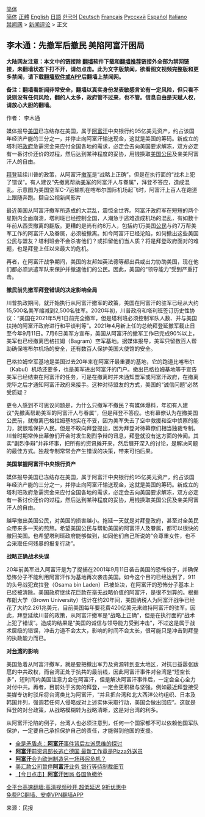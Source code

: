  <!-- 面包屑导航 --> <div class="breadcrumb"><!-- GTranslate: https://gtranslate.io/ -->  <div class="switcher notranslate">  <div class="selected">  <a href="#" onclick="return false;"> 简体</a>  </div>  <div class="option">  <a href="https://www.bannedbook.org" onclick="doGTranslate('zh-CN|zh-CN');jQuery('div.switcher div.selected a').html(jQuery(this).html());return false;" title="简体中文" class="nturl selected"> 简体</a>  <a href="https://www.bannedbook.org/zh-tw/" onclick="doGTranslate('zh-CN|zh-TW');jQuery('div.switcher div.selected a').html(jQuery(this).html());return false;" title="繁體中文" class="nturl"> 正體</a>  <a href="https://www.bannedbook.org/en/" onclick="doGTranslate('zh-CN|en');jQuery('div.switcher div.selected a').html(jQuery(this).html());return false;" title="English" class="nturl"> English</a>  <a href="https://www.bannedbook.org/ja/" onclick="doGTranslate('zh-CN|ja');jQuery('div.switcher div.selected a').html(jQuery(this).html());return false;" title="日本語" class="nturl"> 日語</a>  <a href="https://www.bannedbook.org/ko/" onclick="doGTranslate('zh-CN|ko');jQuery('div.switcher div.selected a').html(jQuery(this).html());return false;" title="한국어" class="nturl"> 한국어</a>  <a href="https://www.bannedbook.org/de/" onclick="doGTranslate('zh-CN|de');jQuery('div.switcher div.selected a').html(jQuery(this).html());return false;" title="Deutsch" class="nturl"> Deutsch</a>  <a href="https://www.bannedbook.org/fr/" onclick="doGTranslate('zh-CN|fr');jQuery('div.switcher div.selected a').html(jQuery(this).html());return false;" title="Français" class="nturl"> Français</a>  <a href="https://www.bannedbook.org/ru/" onclick="doGTranslate('zh-CN|ru');jQuery('div.switcher div.selected a').html(jQuery(this).html());return false;" title="Русский" class="nturl"> Русский</a>  <a href="https://www.bannedbook.org/es/" onclick="doGTranslate('zh-CN|es');jQuery('div.switcher div.selected a').html(jQuery(this).html());return false;" title="Español" class="nturl"> Español</a>  <a href="https://www.bannedbook.org/it/" onclick="doGTranslate('zh-CN|it');jQuery('div.switcher div.selected a').html(jQuery(this).html());return false;" title="Italiano" class="nturl"> Italiano</a>  </div>  </div>      <div class='breadcrumb-sub'><!-- Breadcrumb NavXT 6.3.0 --> <a href="https://www.bannedbook.org/" class="home">禁闻网</a> &gt; <a href="https://www.bannedbook.org/bnews/comments/" class="category">新闻评论</a> &gt; 正文</div></div><h2>李木通：先撤军后撤民 美陷阿富汗困局</h2> <p class="notice"><b>大陆网友注意：本文中的链接除 <a href="https://github.com/bannedbook/fanqiang" >翻墙</a>软件下载和<a href="https://github.com/killgcd/justmysocks/blob/master/README.md">翻墙推荐</a>链接外全部为禁网链接，未翻墙状态下打不开，请勿点击。此为文字版禁闻，欲看图文视频完整版和更多禁闻，请下载<a href="https://github.com/bannedbook/fanqiang">翻墙软件或APP</a>后翻墙上禁闻网。</p><p>备注：翻墙看新闻非常安全，翻墙以真实身份发表敏感言论有一定风险，但只看不说则没有任何风险，翻的人太多，政府管不过来，也不管。信息自由是天赋人权，请放心大胆的翻墙。</b></p>  <div class="entry"> <p>作者： 李木通</p> <p id="summary">媒体报导<a href="https://www.bannedbook.org/bnews/tag/%e7%be%8e%e5%9b%bd/" class="st_tag internal_tag" rel="tag" title="标签 美国 下的日志">美国</a>已冻结存在美国，属于<a href="https://www.bannedbook.org/bnews/tag/%e9%98%bf%e5%af%8c%e6%b1%97/" class="st_tag internal_tag" rel="tag" title="标签 阿富汗 下的日志">阿富汗</a>中央银行约95亿美元资产，约占该国年经济产能的三分之一，并停止向阿富汗输送现金，这就是美国的筹码。新成立的塔利班<a href="https://www.bannedbook.org/bnews/tag/%e6%94%bf%e5%ba%9c/" class="st_tag internal_tag" rel="tag" title="标签 政府 下的日志">政府</a>急需资金来应付全国各地的需求，必定会去向美国要求解冻，双方必定有一番讨价还价的过程，然后达到某种程度的妥协，用钱换取<a href="https://www.bannedbook.org/bnews/tag/%E7%BE%8E%E5%9B%BD%E5%85%AC%E6%B0%91/" class="st_tag internal_tag" rel="tag" title="标签 美国公民 下的日志">美国公民</a>及亲美阿富汗人的自由。</p> <p id="conimg"><a href="https://www.bannedbook.org/bnews/tag/%e6%8b%9c%e7%99%bb/" class="st_tag internal_tag" rel="tag" title="标签 拜登 下的日志">拜登</a>延续川普的政策，从阿富汗<a href="https://www.bannedbook.org/bnews/tag/%E6%92%A4%E5%86%9B/" class="st_tag internal_tag" rel="tag" title="标签 撤军 下的日志">撤军</a>是“战略上正确”，但是在执行面的“战术上犯了错误”。有人建议“先撤离帮助<a href="https://www.bannedbook.org/bnews/tag/%e7%be%8e%e5%86%9b/" class="st_tag internal_tag" rel="tag" title="标签 美军 下的日志">美军</a>的阿富汗人与眷属”，拜登不答应，造成混乱。示意图为美国空军C-7运输机在喀布尔国际机场起飞时，阿富汗上百人在跑道上跟随奔跑。撷自公视新闻影片</p> <p>最近美国从阿富汗撤军所造成的大混乱，震惊全世界。阿富汗政府军在短短的两个星期内全面崩溃，塔利班已经控制全国，人潮急于逃难造成机场的混乱，有如数十年前从西贡撤离的翻版。更糟的是尚有约8万人，包括约1万美国<a href="https://www.bannedbook.org/bnews/tag/%e5%85%ac%e6%b0%91/" class="st_tag internal_tag" rel="tag" title="标签 公民 下的日志">公民</a>与约7万帮美军工作的阿富汗人及眷属，必须被撤离。如今阿富汗已经沦陷，如何撤出这些美国公民与盟友？塔利班会不会杀害他们？或扣留他们当人质？将是拜登政府面对的难题，也是拜登上任以来最大的危机。</p>  <p>再者，在阿富汗战争期间，美国的友邦如英法德等都出兵或出力协助美国，现在他们都必须派遣军队来保护并撤退他们的公民。因此，美国的“领导能力”受到严重打击。</p> <p><strong>撤民前先撤军拜登错误的决定影响全局</strong></p> <p>川普执政期间，就开始执行从阿富汗撤军的政策，美国在阿富汗的驻军已经从大约15,500名美军缩减到2,500名驻军。2020年初，川普政府和塔利班签订历史性协议：“美国在2021年5月1日前完全撤军，但是塔利班必须控制军队人数、并与美国扶持的阿富汗政府进行和平谈判等”。2021年4月新上任的总统拜登延撤军截止日至今年9月11日。7月6日美军方宣布，美国从阿富汗的撤军工作已完成90%以上，美军也已经撤离巴格拉姆（Bagram）空军基地。据媒体报导，美军只留数百人帮助确保喀布尔机场的安全，还有数百人保护美国大使馆的安全。</p> <p>巴格拉姆空军基地是美国过去20年来在阿富汗最重要的基地，它的跑道比喀布尔（Kabul）机场还要多，也是美军进出阿富汗的门户。撤出巴格拉姆基地等于宣告美军已经结束在阿富汗的任务，可是在撤离时并未通知盟军或阿富汗政府，在撤离完毕之后才通知阿富汗政府来接手。这种对待盟友的方式，美国的“诚信问题”必然受质疑？</p>  <p>更令人感到不可思议问题是，为什么只撤军不撤民？有媒体爆料，年初有人建议“先撤离帮助美军的阿富汗人与眷属”，但是拜登不答应。也有幕僚认为在撤美国公民前，就撤离巴格拉姆基地实在不妥，因为美军失去了空中救援和空中侦察的能力，就很难保护人民。但是不敢向拜登提出，因为拜登对待幕僚们相当独裁专制。川普时期常传出幕僚们开会时发生剧烈争辩的讯息，拜登就没有这方面的传闻。其实“剧烈争辩”并非坏事，把所有的资讯摊开来，然后展开深入的讨论，是解决问题的最佳方式。独裁专制常常会产生错误的决策，带来可怕后果。</p> <p><strong>美国掌握阿富汗中央银行资产</strong></p> <p>媒体报导美国已冻结存在美国，属于阿富汗中央银行约95亿美元资产，约占该国年经济产能的三分之一，并停止向阿富汗输送现金，这就是美国的筹码。新成立的塔利班政府急需资金来应付全国各地的需求，必定会去向美国要求解冻，双方必定有一番讨价还价的过程，然后达到某种程度的妥协，用钱换取美国公民及亲美阿富汗人的自由。</p> <p>越早撤出美国公民，对美国的损害越小。拖延一天就是对拜登政府，甚至对全美民众带来多一天的煎熬。希望美国公民与帮助美国的阿富汗人及眷属，都可以很快的撤回美国。也希望塔利班政府能够做到，如同他们自己所说的“会尊重女性，也不会采取任何残暴的报复行动”。</p>  <p><strong>战略正确战术失误</strong></p> <p>20年前美军进入阿富汗是为了捉捕在2001年9月11日袭击美国的恐怖份子，并确保恐怖分子不能利用阿富汗作为基地再次袭击美国。如今这个目的已经达到了，911的头号战犯宾拉登（Osama bin Laden）已被处决，在阿富汗的恐怖分子基本上已经被清除。美国政府继续花巨款在亳无战略价值的阿富汗，是很不划算的。根据布朗大学（Brown University）估计在约20年间，美国纳税人为阿富汗战争已经花了大约2.261兆美元，目前美国每年要花费420亿美元来维持阿富汗的驻军。因此，拜登延续川普的政策，从阿富汗撤军是“战略上正确”，但是在执行面的“战术上犯了错误”。造成的结果是“美国的诚信与领导能力受到冲击”，不过这是属于战术层级的错误，冲击力道不会太大，影响的时间不会太长，很可能只是冲击到拜登的执政能力而已。</p> <p><strong>对<a href="https://www.bannedbook.org/bnews/tag/%e5%8f%b0%e6%b9%be/" class="st_tag internal_tag" rel="tag" title="标签 台湾 下的日志">台湾</a>的影响</strong></p> <p>美国急着从阿富汗撤军，就是要把撤出军力及资源转到亚太地区，对抗日益嚣张跋扈的中共政权，而台湾正处于抗共的最前线，因此阿富汗事件对台湾是“短空长多”，短时间内美国注意力会在阿富汗，但是解决阿富汗事件后，一定会全心全力对付中共。再者，目前处于劣势的拜登，一定会更积极与坚强。例如最近拜登接受美媒专访时驳斥将台湾类比为阿富汗，“并且把台湾和北大西洋公约组织、日本及韩国并列，强调若任何人侵略或对上述实体采取行动，美国会做出回应”。这就是拜登的对台政策，从战略模糊转为战略清晰，这是对台湾的利多。</p>  <p>从阿富汗沦陷的例子，台湾人也必须注意到，任何一个国家都不可以依赖他国军队保护，一定要自己承担保护自己的责任，才能得到他国的支援。</p> <ul class='op-related-articles' title='相关阅读'> <li><a href='https://www.bannedbook.org/bnews/baitai/20210824/1612077.html' target='_blank'>全是矛盾点：<b>阿富汗</b>事件背后左派思维的探讨</a></li> <li><a href='https://www.bannedbook.org/bnews/worldnews/20210824/1612064.html' target='_blank'><b>阿富汗</b>前资讯部长逃亡德国 最新工作竟是Pizza外送员</a></li> <li><a href='https://www.bannedbook.org/bnews/baitai/20210824/1612050.html' target='_blank'><b>阿富汗</b>会为欧洲制造另一场移民危机？</a></li> <li><a href='https://www.bannedbook.org/bnews/comments/20210824/1612042.html' target='_blank'>美汇款公司暂停<b>阿富汗</b>业务 银行等待制裁细节</a></li> <li><a href='https://www.bannedbook.org/bnews/bannedvideo/20210824/1612036.html' target='_blank'>【今日点击】<b>阿富汗</b>困局 各国急撤侨</a></li> </ul> <p class="texttj"> <a href="https://github.com/bannedbook/fanqiang/wiki/V2ray%E6%9C%BA%E5%9C%BA" target="_blank">全平台高速翻墙:高清视频秒开,超低延迟,9折优惠中</a><br/> <a href="https://github.com/bannedbook/fanqiang/wiki/%E7%A6%81%E9%97%BB%E7%BD%91%E5%AE%89%E5%8D%93%E7%BF%BB%E5%A2%99%E6%96%B0%E9%97%BBAPP" target="_blank">免费PC翻墙、安卓VPN翻墙APP</a></p><p> 来源：民报 </p><a name='sharetosocial'></a>  <div style="margin-bottom:5px;padding-bottom:5px;clear:both"> <div id="archive-pix-1" class="banner-ads"> <!-- AuctionX Display platform tag START --> <div id="26318x728x90x621x_ADSLOT2" clicktrack="%%CLICK_URL_ESC%%"></div> <!-- AuctionX Display platform tag END --> </div> <div id="archive-pix-2" class="banner-ads"> <!-- AuctionX Display platform tag START --> <div id="26315x300x250x621x_ADSLOT2" clicktrack="%%CLICK_URL_ESC%%"></div> <!-- AuctionX Display platform tag END --> </div> </div>  <div id="archive-pix-1" class="banner-ads"> <!-- AuctionX Display platform tag START --> <div id="26318x728x90x621x_ADSLOT3" clicktrack="%%CLICK_URL_ESC%%"></div> <!-- AuctionX Display platform tag END --> </div> </div><!--END ENTRY--> 